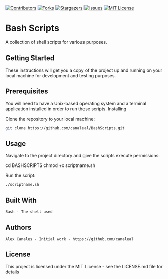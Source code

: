 [![Contributors][contributors-shield]][contributors-url]
[![Forks][forks-shield]][forks-url]
[![Stargazers][stars-shield]][stars-url]
[![Issues][issues-shield]][issues-url]
[![MIT License][license-shield]][license-url]


# Bash Scripts

A collection of shell scripts for various purposes.

## Getting Started

These instructions will get you a copy of the project up and running on your local machine for development and testing purposes.


## Prerequisites

You will need to have a Unix-based operating system and a terminal application installed in order to run these scripts.
Installing

Clone the repository to your local machine:

```bash
git clone https://github.com/canaleal/BashScripts.git
```

## Usage

Navigate to the project directory and give the scripts execute permissions:

cd BASHSCRIPTS
chmod +x scriptname.sh

Run the script:

```bash
./scriptname.sh
```


##  Built With

    Bash - The shell used

## Authors

    Alex Canales - Initial work - https://github.com/canaleal

## License

This project is licensed under the MIT License - see the LICENSE.md file for details

<!-- MARKDOWN LINKS & IMAGES -->
<!-- https://www.markdownguide.org/basic-syntax/#reference-style-links -->
[contributors-shield]: https://img.shields.io/github/contributors/canaleal/BashScripts.svg?style=for-the-badge
[contributors-url]: https://github.com/canaleal/BashScripts/graphs/contributors
[forks-shield]: https://img.shields.io/github/forks/canaleal/BashScripts.svg?style=for-the-badge
[forks-url]: https://github.com/canaleal/BashScripts/network/members
[stars-shield]: https://img.shields.io/github/stars/canaleal/BashScripts.svg?style=for-the-badge
[stars-url]: https://github.com/canaleal/BashScripts/stargazers
[issues-shield]: https://img.shields.io/github/issues/canaleal/BashScripts.svg?style=for-the-badge
[issues-url]: https://github.com/canaleal/BashScripts/issues
[license-shield]: https://img.shields.io/github/license/canaleal/BashScripts.svg?style=for-the-badge
[license-url]: https://raw.githubusercontent.com/canaleal/BashScripts/main/LICENSE



